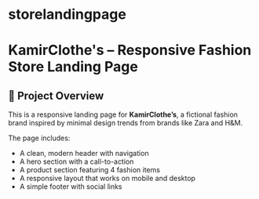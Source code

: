 # storelandingpage
# KamirClothe's – Responsive Fashion Store Landing Page

## 🧾 Project Overview

This is a responsive landing page for **KamirClothe’s**, a fictional fashion brand inspired by minimal design trends from brands like Zara and H&M.

The page includes:
- A clean, modern header with navigation
- A hero section with a call-to-action
- A product section featuring 4 fashion items
- A responsive layout that works on mobile and desktop
- A simple footer with social links

